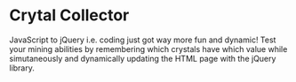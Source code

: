 # Crytal Collector
JavaScript to jQuery i.e. coding just got way more fun and dynamic! Test your mining abilities by remembering which crystals have which value while simutaneously and dynamically updating the HTML page with the jQuery library.
